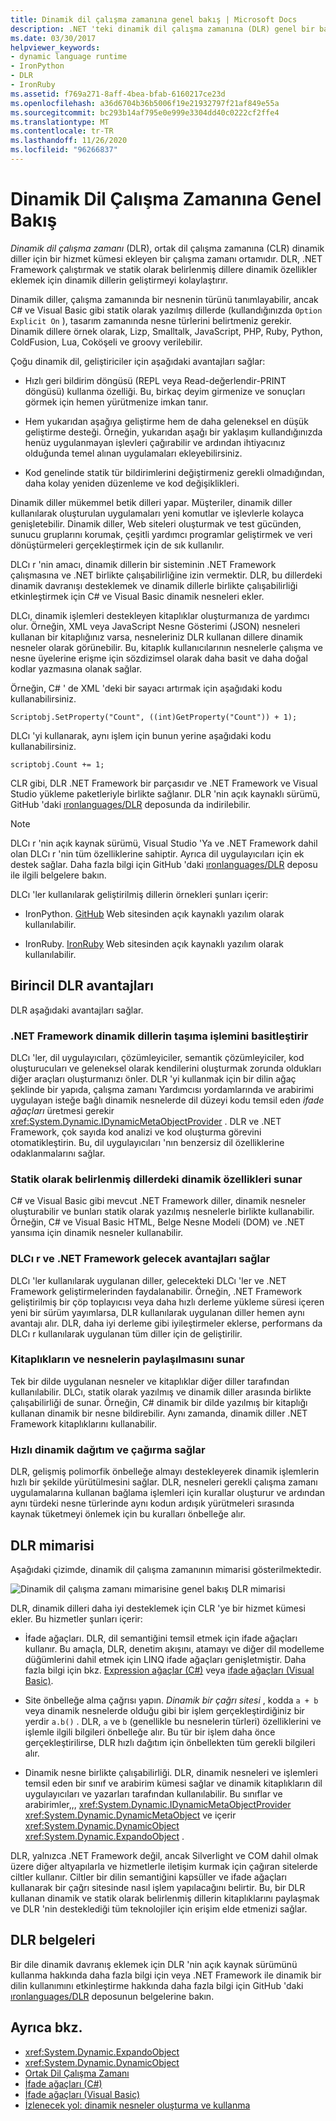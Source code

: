 ```yaml
---
title: Dinamik dil çalışma zamanına genel bakış | Microsoft Docs
description: .NET 'teki dinamik dil çalışma zamanına (DLR) genel bir bakış konusunu okuyun. DLR, CLR 'ye dinamik diller için bir hizmet kümesi ekleyen bir çalışma zamanı ortamıdır.
ms.date: 03/30/2017
helpviewer_keywords:
- dynamic language runtime
- IronPython
- DLR
- IronRuby
ms.assetid: f769a271-8aff-4bea-bfab-6160217ce23d
ms.openlocfilehash: a36d6704b36b5006f19e21932797f21af849e55a
ms.sourcegitcommit: bc293b14af795e0e999e3304dd40c0222cf2ffe4
ms.translationtype: MT
ms.contentlocale: tr-TR
ms.lasthandoff: 11/26/2020
ms.locfileid: "96266837"
---
```

# <a name="dynamic-language-runtime-overview"></a>Dinamik Dil Çalışma Zamanına Genel Bakış

*Dinamik dil çalışma zamanı* (DLR), ortak dil çalışma zamanına (CLR) dinamik diller için bir hizmet kümesi ekleyen bir çalışma zamanı ortamıdır. DLR, .NET Framework çalıştırmak ve statik olarak belirlenmiş dillere dinamik özellikler eklemek için dinamik dillerin geliştirmeyi kolaylaştırır.

Dinamik diller, çalışma zamanında bir nesnenin türünü tanımlayabilir, ancak C# ve Visual Basic gibi statik olarak yazılmış dillerde (kullandığınızda `Option Explicit On` ), tasarım zamanında nesne türlerini belirtmeniz gerekir. Dinamik dillere örnek olarak, Lizp, Smalltalk, JavaScript, PHP, Ruby, Python, ColdFusion, Lua, Coköşeli ve groovy verilebilir.

Çoğu dinamik dil, geliştiriciler için aşağıdaki avantajları sağlar:

- Hızlı geri bildirim döngüsü (REPL veya Read-değerlendir-PRINT döngüsü) kullanma özelliği. Bu, birkaç deyim girmenize ve sonuçları görmek için hemen yürütmenize imkan tanır.

- Hem yukarıdan aşağıya geliştirme hem de daha geleneksel en düşük geliştirme desteği. Örneğin, yukarıdan aşağı bir yaklaşım kullandığınızda henüz uygulanmayan işlevleri çağırabilir ve ardından ihtiyacınız olduğunda temel alınan uygulamaları ekleyebilirsiniz.

- Kod genelinde statik tür bildirimlerini değiştirmeniz gerekli olmadığından, daha kolay yeniden düzenleme ve kod değişiklikleri.

Dinamik diller mükemmel betik dilleri yapar. Müşteriler, dinamik diller kullanılarak oluşturulan uygulamaları yeni komutlar ve işlevlerle kolayca genişletebilir. Dinamik diller, Web siteleri oluşturmak ve test gücünden, sunucu gruplarını korumak, çeşitli yardımcı programlar geliştirmek ve veri dönüştürmeleri gerçekleştirmek için de sık kullanılır.

DLCı r 'nin amacı, dinamik dillerin bir sisteminin .NET Framework çalışmasına ve .NET birlikte çalışabilirliğine izin vermektir. DLR, bu dillerdeki dinamik davranışı desteklemek ve dinamik dillerle birlikte çalışabilirliği etkinleştirmek için C# ve Visual Basic dinamik nesneleri ekler.

DLCı, dinamik işlemleri destekleyen kitaplıklar oluşturmanıza de yardımcı olur. Örneğin, XML veya JavaScript Nesne Gösterimi (JSON) nesneleri kullanan bir kitaplığınız varsa, nesneleriniz DLR kullanan dillere dinamik nesneler olarak görünebilir. Bu, kitaplık kullanıcılarının nesnelerle çalışma ve nesne üyelerine erişme için sözdizimsel olarak daha basit ve daha doğal kodlar yazmasına olanak sağlar.

Örneğin, C# ' de XML 'deki bir sayacı artırmak için aşağıdaki kodu kullanabilirsiniz.

`Scriptobj.SetProperty("Count", ((int)GetProperty("Count")) + 1);`

DLCı 'yi kullanarak, aynı işlem için bunun yerine aşağıdaki kodu kullanabilirsiniz.

`scriptobj.Count += 1;`

CLR gibi, DLR .NET Framework bir parçasıdır ve .NET Framework ve Visual Studio yükleme paketleriyle birlikte sağlanır. DLR 'nin açık kaynaklı sürümü, GitHub 'daki [ıronlanguages/DLR](https://github.com/IronLanguages/dlr) deposunda da indirilebilir.

> [!NOTE]
> DLCı r 'nin açık kaynak sürümü, Visual Studio 'Ya ve .NET Framework dahil olan DLCı r 'nin tüm özelliklerine sahiptir. Ayrıca dil uygulayıcıları için ek destek sağlar. Daha fazla bilgi için GitHub 'daki [ıronlanguages/DLR](https://github.com/IronLanguages/dlr) deposu ile ilgili belgelere bakın.

DLCı 'ler kullanılarak geliştirilmiş dillerin örnekleri şunları içerir:

- IronPython. [GitHub](https://github.com/IronLanguages/ironpython2) Web sitesinden açık kaynaklı yazılım olarak kullanılabilir.

- IronRuby. [IronRuby](http://ironruby.net/) Web sitesinden açık kaynaklı yazılım olarak kullanılabilir.

## <a name="primary-dlr-advantages"></a>Birincil DLR avantajları

 DLR aşağıdaki avantajları sağlar.

### <a name="simplifies-porting-dynamic-languages-to-the-net-framework"></a>.NET Framework dinamik dillerin taşıma işlemini basitleştirir

 DLCı 'ler, dil uygulayıcıları, çözümleyiciler, semantik çözümleyiciler, kod oluşturucuları ve geleneksel olarak kendilerini oluşturmak zorunda oldukları diğer araçları oluşturmanızı önler. DLR 'yi kullanmak için bir dilin ağaç şeklinde bir yapıda, çalışma zamanı Yardımcısı yordamlarında ve arabirimi uygulayan isteğe bağlı dinamik nesnelerde dil düzeyi kodu temsil eden *ifade ağaçları* üretmesi gerekir <xref:System.Dynamic.IDynamicMetaObjectProvider> . DLR ve .NET Framework, çok sayıda kod analizi ve kod oluşturma görevini otomatikleştirin. Bu, dil uygulayıcıları 'nın benzersiz dil özelliklerine odaklanmalarını sağlar.

### <a name="enables-dynamic-features-in-statically-typed-languages"></a>Statik olarak belirlenmiş dillerdeki dinamik özellikleri sunar

 C# ve Visual Basic gibi mevcut .NET Framework diller, dinamik nesneler oluşturabilir ve bunları statik olarak yazılmış nesnelerle birlikte kullanabilir. Örneğin, C# ve Visual Basic HTML, Belge Nesne Modeli (DOM) ve .NET yansıma için dinamik nesneler kullanabilir.

### <a name="provides-future-benefits-of-the-dlr-and-net-framework"></a>DLCı r ve .NET Framework gelecek avantajları sağlar

 DLCı 'ler kullanılarak uygulanan diller, gelecekteki DLCı 'ler ve .NET Framework geliştirmelerinden faydalanabilir. Örneğin, .NET Framework geliştirilmiş bir çöp toplayıcısı veya daha hızlı derleme yükleme süresi içeren yeni bir sürüm yayımlarsa, DLR kullanılarak uygulanan diller hemen aynı avantajı alır. DLR, daha iyi derleme gibi iyileştirmeler eklerse, performans da DLCı r kullanılarak uygulanan tüm diller için de geliştirilir.

### <a name="enables-sharing-of-libraries-and-objects"></a>Kitaplıkların ve nesnelerin paylaşılmasını sunar

 Tek bir dilde uygulanan nesneler ve kitaplıklar diğer diller tarafından kullanılabilir. DLCı, statik olarak yazılmış ve dinamik diller arasında birlikte çalışabilirliği de sunar. Örneğin, C# dinamik bir dilde yazılmış bir kitaplığı kullanan dinamik bir nesne bildirebilir. Aynı zamanda, dinamik diller .NET Framework kitaplıklarını kullanabilir.

### <a name="provides-fast-dynamic-dispatch-and-invocation"></a>Hızlı dinamik dağıtım ve çağırma sağlar

 DLR, gelişmiş polimorfik önbelleğe almayı destekleyerek dinamik işlemlerin hızlı bir şekilde yürütülmesini sağlar. DLR, nesneleri gerekli çalışma zamanı uygulamalarına kullanan bağlama işlemleri için kurallar oluşturur ve ardından aynı türdeki nesne türlerinde aynı kodun ardışık yürütmeleri sırasında kaynak tüketmeyi önlemek için bu kuralları önbelleğe alır.

## <a name="dlr-architecture"></a>DLR mimarisi

 Aşağıdaki çizimde, dinamik dil çalışma zamanının mimarisi gösterilmektedir.

 ![Dinamik dil çalışma zamanı mimarisine genel bakış](./media/dlr-archoverview.png "DLR_ArchOverview") DLR mimarisi

 DLR, dinamik dilleri daha iyi desteklemek için CLR 'ye bir hizmet kümesi ekler. Bu hizmetler şunları içerir:

- İfade ağaçları. DLR, dil semantiğini temsil etmek için ifade ağaçları kullanır. Bu amaçla, DLR, denetim akışını, atamayı ve diğer dil modelleme düğümlerini dahil etmek için LINQ ifade ağaçları genişletmiştir. Daha fazla bilgi için bkz. [Expression ağaçlar (C#)](../../csharp/programming-guide/concepts/expression-trees/index.md) veya [ifade ağaçları (Visual Basic)](../../visual-basic/programming-guide/concepts/expression-trees/index.md).

- Site önbelleğe alma çağrısı yapın. *Dinamik bir çağrı sitesi* , kodda `a + b` veya dinamik nesnelerde olduğu gibi bir işlem gerçekleştirdiğiniz bir yerdir `a.b()` . DLR, `a` ve `b` (genellikle bu nesnelerin türleri) özelliklerini ve işlemle ilgili bilgileri önbelleğe alır. Bu tür bir işlem daha önce gerçekleştirilirse, DLR hızlı dağıtım için önbellekten tüm gerekli bilgileri alır.

- Dinamik nesne birlikte çalışabilirliği. DLR, dinamik nesneleri ve işlemleri temsil eden bir sınıf ve arabirim kümesi sağlar ve dinamik kitaplıkların dil uygulayıcıları ve yazarları tarafından kullanılabilir. Bu sınıflar ve arabirimler,,, <xref:System.Dynamic.IDynamicMetaObjectProvider> <xref:System.Dynamic.DynamicMetaObject> ve içerir <xref:System.Dynamic.DynamicObject> <xref:System.Dynamic.ExpandoObject> .

DLR, yalnızca .NET Framework değil, ancak Silverlight ve COM dahil olmak üzere diğer altyapılarla ve hizmetlerle iletişim kurmak için çağıran sitelerde ciltler kullanır. Ciltler bir dilin semantiğini kapsüller ve ifade ağaçları kullanarak bir çağrı sitesinde nasıl işlem yapılacağını belirtir. Bu, bir DLR kullanan dinamik ve statik olarak belirlenmiş dillerin kitaplıklarını paylaşmak ve DLR 'nin desteklediği tüm teknolojiler için erişim elde etmenizi sağlar.

## <a name="dlr-documentation"></a>DLR belgeleri

 Bir dile dinamik davranış eklemek için DLR 'nin açık kaynak sürümünü kullanma hakkında daha fazla bilgi için veya .NET Framework ile dinamik bir dilin kullanımını etkinleştirme hakkında daha fazla bilgi için GitHub 'daki [ıronlanguages/DLR](https://github.com/IronLanguages/dlr/tree/master/Docs) deposunun belgelerine bakın.

## <a name="see-also"></a>Ayrıca bkz.

- <xref:System.Dynamic.ExpandoObject>
- <xref:System.Dynamic.DynamicObject>
- [Ortak Dil Çalışma Zamanı](../../standard/clr.md)
- [İfade ağaçları (C#)](../../csharp/programming-guide/concepts/expression-trees/index.md)
- [İfade ağaçları (Visual Basic)](../../visual-basic/programming-guide/concepts/expression-trees/index.md)
- [İzlenecek yol: dinamik nesneler oluşturma ve kullanma](../../csharp/programming-guide/types/walkthrough-creating-and-using-dynamic-objects.md)
